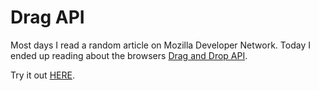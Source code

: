 # Drag API

Most days I read a random article on Mozilla Developer Network. 
Today I ended up reading about the browsers [Drag and Drop API](https://developer.mozilla.org/en-US/docs/Web/API/HTML_Drag_and_Drop_API).

Try it out [HERE](https://andersclark.github.io/browser-drag-api/).
